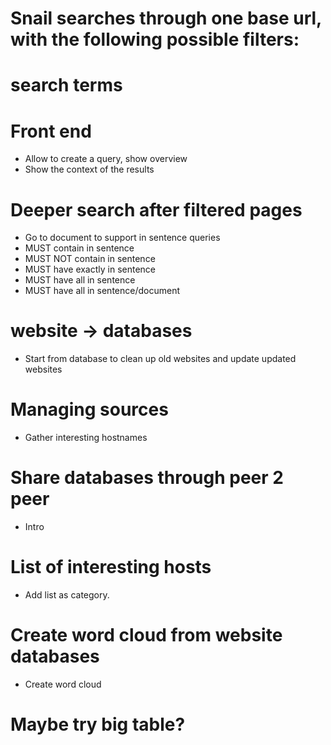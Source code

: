 
# Snail searches through one base url, with the following possible filters:
# search terms

# Front end
- Allow to create a query, show overview
- Show the context of the results

# Deeper search after filtered pages
- Go to document to support in sentence queries
- MUST contain in sentence
- MUST NOT contain in sentence
- MUST have exactly in sentence
- MUST have all in sentence
- MUST have all in sentence/document

# website -> databases
- Start from database to clean up old websites and update updated websites
 
# Managing sources
- Gather interesting hostnames

# Share databases through peer 2 peer
- Intro

# List of interesting hosts
- Add list as category.

# Create word cloud from website databases
- Create word cloud

# Maybe try big table? 